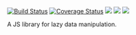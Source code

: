 [![Build Status](https://travis-ci.org/jmcriffey/lax.svg?branch=master)](https://travis-ci.org/jmcriffey/lax)
[![Coverage Status](https://coveralls.io/repos/jmcriffey/lax/badge.svg?branch=master)](https://coveralls.io/r/jmcriffey/lax?branch=master)
![](https://reposs.herokuapp.com/?path=jmcriffey/lax)
![](https://img.shields.io/npm/dm/localeval.svg)
![](https://img.shields.io/npm/v/npm.svg)

A JS library for lazy data manipulation.
